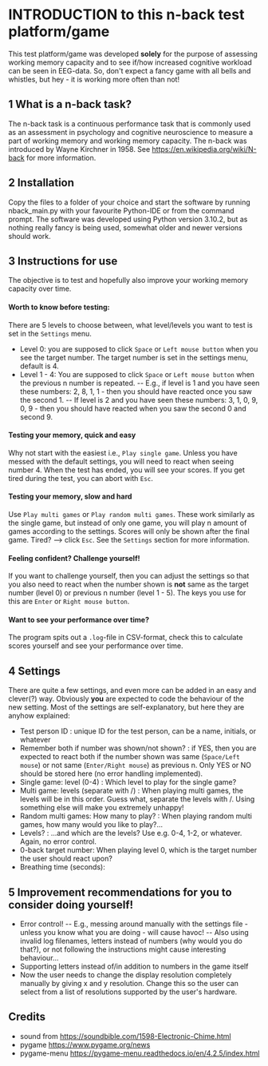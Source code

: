# INTRODUCTION to this n-back test platform/game
This test platform/game was developed **solely** for the purpose of assessing working memory capacity and to see if/how increased cognitive workload can be seen in EEG-data. So, don't expect a fancy game with all bells and whistles, but hey - it is working more often than not!
## 1 What is a n-back task?
The n-back task is a continuous performance task that is commonly used as an assessment in psychology and cognitive neuroscience to measure a part of working memory and working memory capacity. The n-back was introduced by Wayne Kirchner in 1958. See https://en.wikipedia.org/wiki/N-back for more information.
## 2 Installation
Copy the files to a folder of your choice and start the software by running nback_main.py with your favourite Python-IDE or from the command prompt. The software was developed using Python version 3.10.2, but as nothing really fancy is being used, somewhat older and newer versions should work. 
## 3 Instructions for use
The objective is to test and hopefully also improve your working memory capacity over time.

#### Worth to know before testing:
There are 5 levels to choose between, what level/levels you want to test is set in the `Settings` menu.
- Level 0: you are supposed to click `Space` or `Left mouse button` when you see the target number. The target number is set in the settings menu, default is 4.
- Level 1 - 4: You are supposed to click `Space` or `Left mouse button` when the previous n number is repeated. 
-- E.g., if level is 1 and you have seen these numbers: 2, 8, 1, 1 - then you should have reacted once you saw the second 1.
-- If level is 2 and you have seen these numbers: 3, 1, 0, 9, 0, 9 - then you should have reacted when you saw the second 0 and second 9.
#### Testing your memory, quick and easy
Why not start with the easiest i.e., `Play single game`. Unless you have messed with the default settings, you will need to react when seeing number 4.
When the test has ended, you will see your scores. If you get tired during the test, you can abort with `Esc`.
#### Testing your memory, slow and hard
Use `Play multi games` or `Play random multi games`. These work similarly as the single game, but instead of only one game, you will play n amount of games according to the settings. 
Scores will only be shown after the final game. Tired? --> click `Esc`.
See the `Settings` section for more information.
#### Feeling confident? Challenge yourself!
If you want to challenge yourself, then you can adjust the settings so that you also need to react when the number shown is **not** same as the target number (level 0) or previous n number (level 1 - 5). The keys you use for this are `Enter` or `Right mouse button`.
#### Want to see your performance over time?
The program spits out a `.log`-file in CSV-format, check this to calculate  scores yourself and see your performance over time.

## 4 Settings

There are quite a few settings, and even more can be added in an easy and clever(?) way. Obviously **you** are expected to code the behaviour of the new setting.
Most of the settings are self-explanatory, but here they are anyhow explained:
- Test person ID  : unique ID for the test person, can be a name, initials, or whatever
- Remember both if number was shown/not shown?  : if YES, then you are expected to react both if the number shown was same (`Space/Left mouse`) or not same (`Enter/Right mouse`) as previous n. Only YES or NO should be stored here (no error handling implemented).
- Single game: level (0-4) : Which level to play for the single game?
- Multi game: levels (separate with /) : When playing multi games, the levels will be in this order. Guess what, separate the levels with /. Using something else will make you extremely unhappy!
- Random multi games:   How many to play? : When playing random multi games, how many would you like to play?...
- Levels? : ...and which are the levels? Use e.g. 0-4, 1-2, or whatever. Again, no error control.
- 0-back target number: When playing level 0, which is the target number the user should react upon?
- Breathing time (seconds): 


## 5 Improvement recommendations for you to consider doing yourself!
- Error control! 
-- E.g., messing around manually with the settings file - unless you know what you are doing - will cause havoc!
-- Also using invalid log filenames, letters instead of numbers (why would you do that?), or not following the instructions might cause interesting behaviour...
- Supporting letters instead of/in addition to numbers in the game itself
- Now the user needs to change the display resolution completely manually by giving x and y resolution. Change this so the user can select from a list of resolutions supported by the user's hardware.
## Credits
- sound from https://soundbible.com/1598-Electronic-Chime.html
- pygame https://www.pygame.org/news
- pygame-menu https://pygame-menu.readthedocs.io/en/4.2.5/index.html
